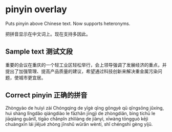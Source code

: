 # pinyin overlay
Puts pinyin above Chinese text. Now supports heteronyms.

把拼音显示在中文词上。现在支持多因此。

## Sample text 测试文段
重要的会议在重庆的一个轻工业区轻松举行，会上领导强调了发展经济的重点，并提出了加强管理、提高产品质量的建议，希望通过科技创新来解决重金属污染问题，使城市更宜居。

## Correct pinyin 正确的拼音
Zhòngyào de huìyì zài Chóngqìng de yīgè qīng gōngyè qū qīngsōng jǔxíng, huì shàng lǐngdǎo qiángdiào le fāzhǎn jīngjì de zhòngdiǎn, bìng tíchū le jiāqiáng guǎnlǐ, tígāo chǎnpǐn zhìliàng de jiànyì, xīwàng tōngguò kējì chuàngxīn lái jiějué zhòng jīnshǔ wūrǎn wèntí, shǐ chéngshì gèng yíjū.
